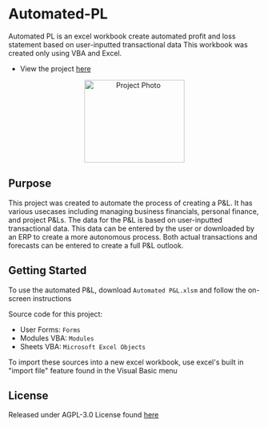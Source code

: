 # Automated-PL
 
 Automated PL is an excel workbook create automated profit and loss statement based on user-inputted transactional data
 This workbook was created only using VBA and Excel.

 * View the project [here](https://nicholaslukas.com/automated-pl)

 <p align="center">
  <a href="https://nicholaslukas.com/automated-pl">
    <img src="https://cdn.myportfolio.com/e202125a-e160-4e2d-abee-94d517afa19f/6f7a096a-6977-4050-81e8-3f0430b20f1c_rw_1920.gif?h=db83ae92199d808f9a3aff6d500e184b" alt="Project Photo" width="200" height="165">
  </a>
</p>

## Purpose
This project was created to automate the process of creating a P&L. It has various usecases including managing business financials, personal finance, and project P&Ls. The data for the P&L is based on user-inputted transactional data. This data can be entered by the user or downloaded by an ERP to create a more autonomous process. Both actual transactions and forecasts can be entered to create a full P&L outlook.

## Getting Started
To use the automated P&L, download `Automated P&L.xlsm` and follow the on-screen instructions

Source code for this project:
* User Forms: `Forms`
* Modules VBA: `Modules`
* Sheets VBA: `Microsoft Excel Objects`

To import these sources into a new excel workbook, use excel's built in "import file" feature found in the Visual Basic menu

## License
Released under AGPL-3.0 License found [here](https://opensource.org/licenses/AGPL-3.0)